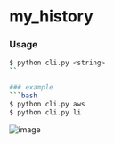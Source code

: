 # my_history

### Usage
```bash
$ python cli.py <string>
``

### example
```bash
$ python cli.py aws
$ python cli.py li
```
![image](https://github.com/user-attachments/assets/e37f2609-5718-40eb-93a2-8f97c3377d0e)
